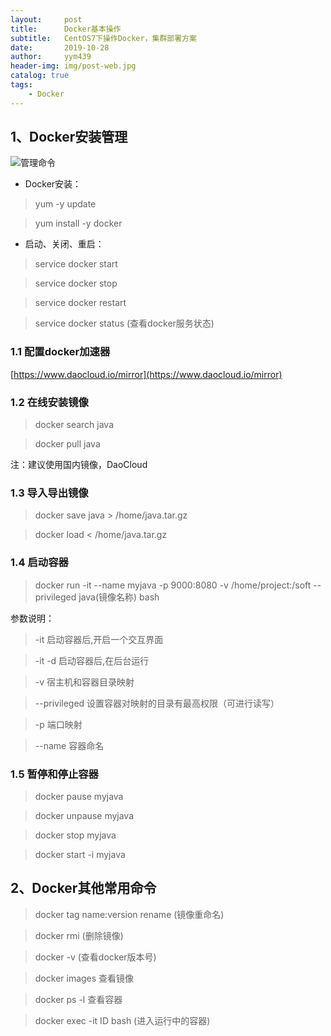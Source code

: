 ```yaml
---
layout:     post
title:      Docker基本操作
subtitle:   CentOS7下操作Docker，集群部署方案
date:       2019-10-28
author:     yym439
header-img: img/post-web.jpg
catalog: true
tags:
    - Docker
---
```



## 1、Docker安装管理

![管理命令](https://yym439.github.io/img/docker-3.png "管理命令")

- Docker安装：
> yum -y update

> yum install -y docker

- 启动、关闭、重启：
> service docker start

> service docker stop

> service docker restart

> service docker status    (查看docker服务状态)


### 1.1 配置docker加速器
[https://www.daocloud.io/mirror](https://www.daocloud.io/mirror)


### 1.2 在线安装镜像
> docker search java

> docker pull java

注：建议使用国内镜像，DaoCloud


### 1.3 导入导出镜像
> docker save java > /home/java.tar.gz

> docker load < /home/java.tar.gz

### 1.4 启动容器
> docker run -it --name  myjava -p 9000:8080 -v /home/project:/soft --privileged  java(镜像名称)  bash


参数说明：
> -it 启动容器后,开启一个交互界面

> -it -d 启动容器后,在后台运行

> -v 宿主机和容器目录映射

> --privileged 设置容器对映射的目录有最高权限（可进行读写）

> -p 端口映射

> --name 容器命名

### 1.5 暂停和停止容器
> docker pause myjava

> docker unpause myjava

> docker stop myjava

> docker start -i myjava

## 2、Docker其他常用命令
> docker tag name:version  rename (镜像重命名)

> docker rmi (删除镜像)

> docker -v (查看docker版本号)

> docker images 查看镜像

> docker ps -l 查看容器

> docker exec -it ID bash  (进入运行中的容器)
